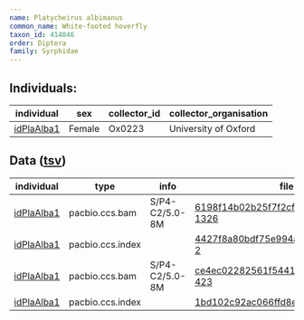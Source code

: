 ```yaml
---
name: Platycheirus albimanus
common_name: White-footed hoverfly
taxon_id: 414846
order: Diptera
family: Syrphidae
---
```


## Individuals:

| individual | sex | collector_id | collector_organisation |
| ---------- | --- | ------------ | ---------------------- |
| [idPlaAlba1](idPlaAlba1.md) | Female | Ox0223 | University of Oxford |

## Data ([tsv](Platycheirus_albimanus_data.tsv))

| individual | type | info | file |
| ---------- | ---- | ---- | ---- |
| [idPlaAlba1](idPlaAlba1.md) | pacbio.ccs.bam | S/P4-C2/5.0-8M | [6198f14b02b25f7f2cfc4645ab848699-1326](https://darwin.cog.sanger.ac.uk/insects/Platycheirus_albimanus/idPlaAlba1/genomic_data/pacbio/m64089_200216_182318.ccs.bam) |
| [idPlaAlba1](idPlaAlba1.md) | pacbio.ccs.index |  | [4427f8a80bdf75e994a05535dbbd7c0e-2](https://darwin.cog.sanger.ac.uk/insects/Platycheirus_albimanus/idPlaAlba1/genomic_data/pacbio/m64089_200216_182318.ccs.bam.pbi) |
| [idPlaAlba1](idPlaAlba1.md) | pacbio.ccs.bam | S/P4-C2/5.0-8M | [ce4ec02282561f544132590df012cadb-423](https://darwin.cog.sanger.ac.uk/insects/Platycheirus_albimanus/idPlaAlba1/genomic_data/pacbio/m64094_191127_132908.bc1017_BAK8B_OA--bc1017_BAK8B_OA.ccs.bam) |
| [idPlaAlba1](idPlaAlba1.md) | pacbio.ccs.index |  | [1bd102c92ac066ffd8e9dff843e2bcc8](https://darwin.cog.sanger.ac.uk/insects/Platycheirus_albimanus/idPlaAlba1/genomic_data/pacbio/m64094_191127_132908.bc1017_BAK8B_OA--bc1017_BAK8B_OA.ccs.bam.pbi) |
